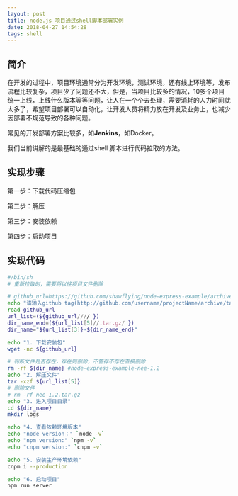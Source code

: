 ```yaml
---
layout: post
title: node.js 项目通过shell脚本部署实例
date: 2018-04-27 14:54:28
tags: shell
---
```




## 简介

在开发的过程中，项目环境通常分为开发环境，测试环境，还有线上环境等，发布流程比较复杂，项目少了问题还不大，但是，当项目比较多的情况，10多个项目统一上线，上线什么版本等等问题，让人在一个个去处理，需要消耗的人力时间就太多了，希望项目部署可以自动化，让开发人员将精力放在开发及业务上，也减少因部署不规范导致的各种问题。

常见的开发部署方案比较多，如**Jenkins**，如Docker。

我们当前讲解的是最基础的通过shell 脚本进行代码拉取的方法。



## 实现步骤

第一步：下载代码压缩包

第二步：解压

第三步：安装依赖

第四步：启动项目

## 实现代码

```bash
#/bin/sh
# 重新拉取时，需要将以往项目文件删除

# github_url=https://github.com/shawflying/node-express-example/archive/nee-1.2.tar.gz
echo "请输入github tag(http://github.com/username/projectName/archive/tagname.tar.gz)"
read github_url
url_list=(${github_url//// })  
dir_name_end=(${url_list[5]//.tar.gz/ }) 
dir_name="${url_list[3]}-${dir_name_end}"

echo "1. 下载安装包"
wget -nc ${github_url}

# 判断文件是否存在，存在则删除，不管存不存在直接删除
rm -rf ${dir_name} #node-express-example-nee-1.2
echo "2. 解压文件"
tar -xzf ${url_list[5]}
# 删除文件
# rm -rf nee-1.2.tar.gz
echo "3. 进入项目目录"
cd ${dir_name}
mkdir logs

echo "4. 查看依赖环境版本"
echo "node version：" `node -v`
echo "npm version:" `npm -v`
echo "cnpm version:" `cnpm -v`

echo "5. 安装生产环境依赖"
cnpm i --production 

echo "6. 启动项目"
npm run server
```

